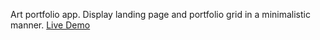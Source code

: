 Art portfolio app. Display landing page and portfolio grid in a minimalistic manner.
<a target="_blank" href="https://www.artbymalika.com">Live Demo</a>

